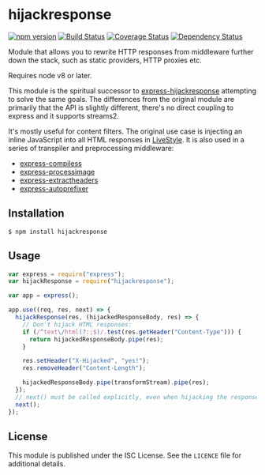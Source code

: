 # hijackresponse

[![npm version](https://badge.fury.io/js/hijackresponse.svg)](https://www.npmjs.com/package/hijackresponse)
[![Build Status](https://travis-ci.org/gustavnikolaj/hijackresponse.svg)](https://travis-ci.org/gustavnikolaj/hijackresponse)
[![Coverage Status](https://coveralls.io/repos/gustavnikolaj/hijackresponse/badge.svg?branch=master&service=github)](https://coveralls.io/github/gustavnikolaj/hijackresponse?branch=master)
[![Dependency Status](https://david-dm.org/gustavnikolaj/hijackresponse.svg)](https://david-dm.org/gustavnikolaj/hijackresponse)

Module that allows you to rewrite HTTP responses from middleware further down
the stack, such as static providers, HTTP proxies etc.

Requires node v8 or later.

This module is the spiritual successor to
[express-hijackresponse](https://github.com/papandreou/express-hijackresponse)
attempting to solve the same goals. The differences from the original module are
primarily that the API is slightly different, there's no direct coupling to
express and it supports streams2.

It's mostly useful for content filters. The original use case is injecting an
inline JavaScript into all HTML responses in
[LiveStyle](https://github.com/One-com/livestyle). It is also used in a series
of transpiler and preprocessing middleware:

- [express-compiless](https://github.com/papandreou/express-compiless)
- [express-processimage](https://github.com/papandreou/express-processimage)
- [express-extractheaders](https://github.com/papandreou/express-extractheaders)
- [express-autoprefixer](https://github.com/gustavnikolaj/express-autoprefixer)

## Installation

```
$ npm install hijackresponse
```

## Usage

```js
var express = require("express");
var hijackResponse = require("hijackresponse");

var app = express();

app.use((req, res, next) => {
  hijackResponse(res, (hijackedResponseBody, res) => {
    // Don't hijack HTML responses:
    if (/^text\/html(?:;$)/.test(res.getHeader("Content-Type"))) {
      return hijackedResponseBody.pipe(res);
    }

    res.setHeader("X-Hijacked", "yes!");
    res.removeHeader("Content-Length");

    hijackedResponseBody.pipe(transformStream).pipe(res);
  });
  // next() must be called explicitly, even when hijacking the response:
  next();
});
```

## License

This module is published under the ISC License. See the `LICENCE` file for
additional details.
